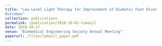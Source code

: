 ```yaml
---
title: "Low-Level Light Therapy for Improvement of Diabetic Foot Ulcer Infection
Outcomes"
collection: publications
permalink: /publication/2018-10-01-lumasil
date: 2018-10-17
venue: "Biomedical Engineering Society Annual Meeting"
paperurl: /files/lumasil_paper.pdf
---
```

